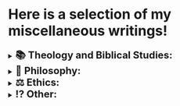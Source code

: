 # Here is a selection of my miscellaneous writings!

<details>
<summary><strong><span style="font-size: 20px;">📚 Theology and Biblical Studies:</span></strong></summary>

<ul>
  <li><a href="https://github.com/gboyette929929/Papers/blob/main/PHI4600%20Final%20Essay.docx">Salvation of The Unevangelized: A Molinist Approach</a></li>
  <li><a href="https://github.com/gboyette929929/Papers/blob/main/OTS%20Creation%20to%20Exile%20Retelling.pdf">Old Testament Narrative: Creation to Exile</a></li>
  <li><a href="https://github.com/gboyette929929/Papers/blob/main/Doctrine%20of%20Salvation.pdf">Doctrine of Salvation</a></li>
  <li><a href="https://github.com/gboyette929929/Papers/blob/main/Doctrine%20of%20the%20end%20times.pdf">Doctrine of The End Times</a></li>
</ul>

</details>

<details>
<summary><strong><span style="font-size: 20px;">💭 Philosophy:</span></strong></summary>

<ul>
  <li><a href="https://github.com/gboyette929929/Papers/blob/main/PHI3550%20Knowledge%20Position%20Paper%20%20(1).pdf">Correspondence Theory of Truth</a></li>
  <li><a href="https://github.com/gboyette929929/Papers/blob/main/PHI3550%20Knowledge%20Position%20Paper%20%20(2).pdf">Belief in God as Basic: Modern Foundationalism</a></li>
  <li><a href="https://github.com/gboyette929929/Papers/blob/main/PHI3550%20Position%20Paper%203.pdf">Meaning Within Philosophy of Language</a></li>
  <li><a href="https://github.com/gboyette929929/Papers/blob/main/Death%20to%20Self%20(PHI2100%20Final%20Essay).pdf">Metaphysics of Christianity vs. Hinduism</a></li>
  <li><a href="https://github.com/gboyette929929/Papers/blob/main/GB2%20Nature%20of%20Things%20Final%20Essay%20.pdf">Christian Stance on Epicurean Materialism</a></li>
</ul>

</details>

<details>
<summary><strong><span style="font-size: 20px;">⚖️ Ethics:</span></strong></summary>

<ul>
  <li><a href="https://github.com/gboyette929929/Papers/blob/main/ETH5100-SP.2024%20Position%20Statement%20Final.pdf">Social Justice, Birth Control, Climate Change, Racism, Homosexuality, Oh My!</a></li>
  <li><a href="https://github.com/gboyette929929/Papers/blob/main/PHI2500%20Final%20Research%20Essay.pdf">Christian Ethics of Substance Use: Psychedelic Mushrooms</a></li>
</ul>

</details>

<details>
<summary><strong><span style="font-size: 20px;">⁉️ Other:</span></strong></summary>

<ul>
  <li><a href="https://github.com/gboyette929929/Papers/blob/main/Research%20Paper%20ENG1120.pdf">Rick Astley's "Never Gonna Give You Up" Compared and Contrasted With Arthur Miller's "The Crucible"</a></li>
</ul>

</details>
